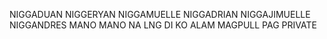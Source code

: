 NIGGADUAN
NIGGERYAN
NIGGAMUELLE
NIGGADRIAN
NIGGAJIMUELLE
NIGGANDRES
MANO MANO NA LNG DI KO ALAM MAGPULL PAG PRIVATE
